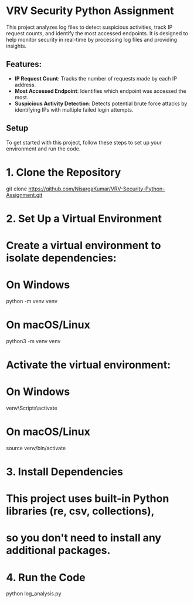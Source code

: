 # VRV Security Python Assignment

This project analyzes log files to detect suspicious activities, track IP request counts, and identify the most accessed endpoints. It is designed to help monitor security in real-time by processing log files and providing insights.

## Features:
- **IP Request Count**: Tracks the number of requests made by each IP address.
- **Most Accessed Endpoint**: Identifies which endpoint was accessed the most.
- **Suspicious Activity Detection**: Detects potential brute force attacks by identifying IPs with multiple failed login attempts.

## Setup

To get started with this project, follow these steps to set up your environment and run the code.

# 1. Clone the Repository  
git clone https://github.com/NisargaKumar/VRV-Security-Python-Assignment.git  

# 2. Set Up a Virtual Environment  
# Create a virtual environment to isolate dependencies:   
# On Windows  
python -m venv venv  

# On macOS/Linux  
python3 -m venv venv  
  
# Activate the virtual environment:  
# On Windows   
venv\Scripts\activate  

# On macOS/Linux  
source venv/bin/activate   

# 3. Install Dependencies  

# This project uses built-in Python libraries (re, csv, collections),  
# so you don't need to install any additional packages.  

# 4. Run the Code  
python log_analysis.py  
